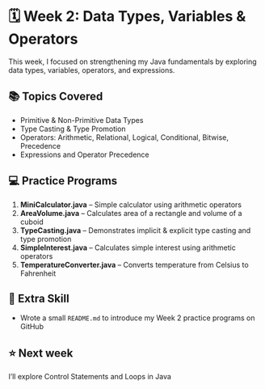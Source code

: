 # 🗓️ Week 2: Data Types, Variables & Operators

This week, I focused on strengthening my Java fundamentals by exploring data types, variables, operators, and expressions.

## 📚 Topics Covered

- Primitive & Non-Primitive Data Types
- Type Casting & Type Promotion
- Operators: Arithmetic, Relational, Logical, Conditional, Bitwise, Precedence
- Expressions and Operator Precedence

## 💻 Practice Programs

1. **MiniCalculator.java** – Simple calculator using arithmetic operators
2. **AreaVolume.java** – Calculates area of a rectangle and volume of a cuboid
3. **TypeCasting.java** – Demonstrates implicit & explicit type casting and type promotion
4. **SimpleInterest.java** – Calculates simple interest using arithmetic operators
5. **TemperatureConverter.java** – Converts temperature from Celsius to Fahrenheit

## 🧩 Extra Skill

- Wrote a small `README.md` to introduce my Week 2 practice programs on GitHub

## ⭐ Next week

I’ll explore Control Statements and Loops in Java
